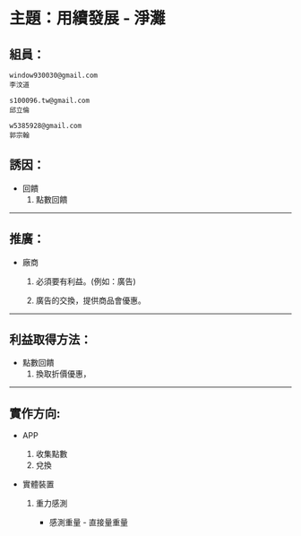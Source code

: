 # 主題：用續發展 - 淨灘

## 組員：
    window930030@gmail.com
    李汶道

    s100096.tw@gmail.com
    邱立倫
    
    w5385928@gmail.com
    郭宗翰


## 誘因：

* 回饋
    1. 點數回饋


***

## 推廣：

* 廠商
    
    1. 必須要有利益。(例如：廣告)

    2. 廣告的交換，提供商品會優惠。

***

## 利益取得方法：

* 點數回饋
    1. 換取折價優惠，


***
## 實作方向:

* APP 

    1. 收集點數
    2. 兌換

* 實體裝置

    1. 重力感測
        
        * 感測重量 - 直接量重量
